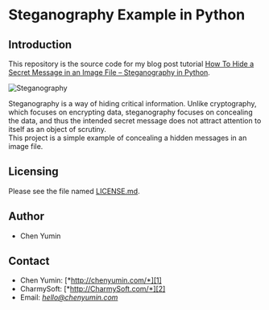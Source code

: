 **Steganography Example in Python**
========================


Introduction
------------------------
This repository is the source code for my blog post tutorial [How To Hide a Secret Message in an Image File – Steganography in Python](http://chenyumin.com/p/how-to-hide-a-secret-message-in-an-image-file-steganography-in-python).  

![Steganography](steganography.jpg)  

Steganography is a way of hiding critical information. Unlike cryptography, which focuses on encrypting data, steganography focuses on concealing the data, and thus the intended secret message does not attract attention to itself as an object of scrutiny.  
This project is a simple example of concealing a hidden messages in an image file. 


Licensing
------------------------
Please see the file named [LICENSE.md](LICENSE.md).


Author
------------------------
* Chen Yumin  


Contact
------------------------
* Chen Yumin: [*http://chenyumin.com/*][1]
* CharmySoft: [*http://CharmySoft.com/*][2]  
* Email: [*hello@chenyumin.com*](mailto:hello@chenyumin.com)  

[1]: http://chenyumin.com/ "Chen Yumin"
[2]: http://www.CharmySoft.com/ "CharmySoft"